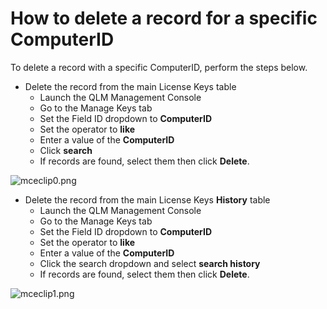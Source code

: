 # How to delete a record for a specific ComputerID

To delete a record with a specific ComputerID, perform the steps below.&#x20;

* Delete the record from the main License Keys table
  * Launch the QLM Management Console
  * Go to the Manage Keys tab
  * Set the Field ID dropdown to **ComputerID**
  * Set the operator to **like**
  * Enter a value of the **ComputerID**
  * Click **search**
  * If records are found, select them then click **Delete**.

![mceclip0.png](https://support.soraco.co/hc/article\_attachments/360034822311/mceclip0.png)

&#x20;

* Delete the record from the main License Keys **History** table
  * Launch the QLM Management Console
  * Go to the Manage Keys tab
  * Set the Field ID dropdown to **ComputerID**
  * Set the operator to **like**
  * Enter a value of the **ComputerID**
  * Click the search dropdown and select **search history**
  * If records are found, select them then click **Delete**.

![mceclip1.png](https://support.soraco.co/hc/article\_attachments/360034822431/mceclip1.png)
